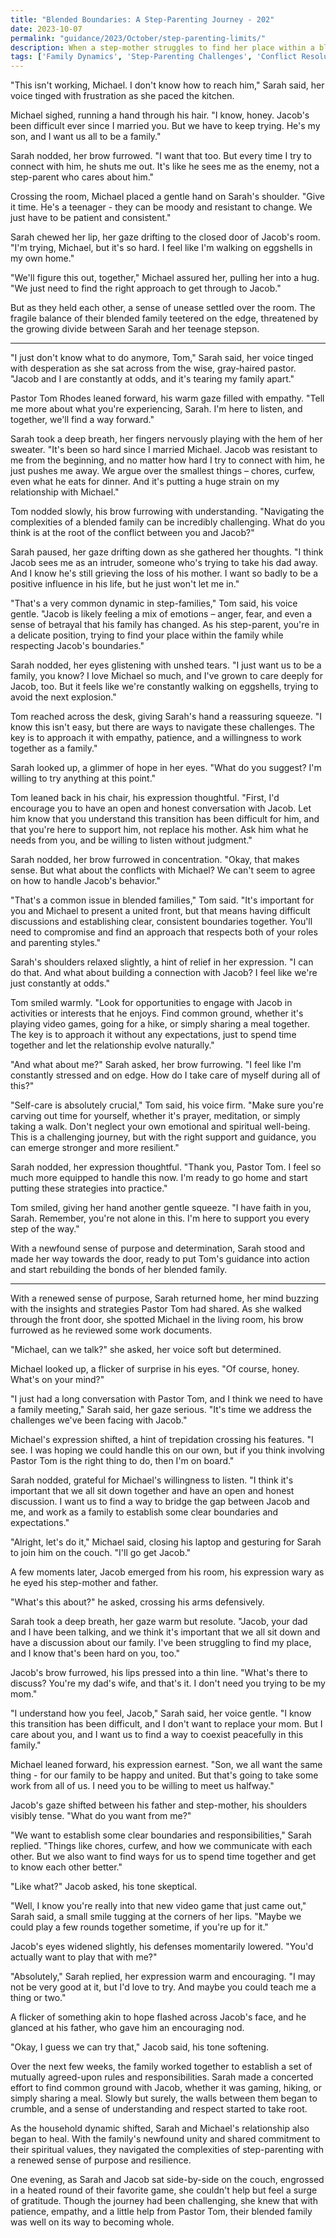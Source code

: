 ```yaml
---
title: "Blended Boundaries: A Step-Parenting Journey - 202"
date: 2023-10-07
permalink: "guidance/2023/October/step-parenting-limits/"
description: When a step-mother struggles to find her place within a blended family, she seeks counsel from Pastor Tom Rhodes to navigate the complex emotional and practical boundaries of step-parenting. As she applies his guidance, the family navigates a path towards understanding and unity.
tags: ['Family Dynamics', 'Step-Parenting Challenges', 'Conflict Resolution', 'Spiritual Guidance', 'Parental Roles and Responsibilities']
---
```

"This isn't working, Michael. I don't know how to reach him," Sarah said, her voice tinged with frustration as she paced the kitchen.

Michael sighed, running a hand through his hair. "I know, honey. Jacob's been difficult ever since I married you. But we have to keep trying. He's my son, and I want us all to be a family."

Sarah nodded, her brow furrowed. "I want that too. But every time I try to connect with him, he shuts me out. It's like he sees me as the enemy, not a step-parent who cares about him."

Crossing the room, Michael placed a gentle hand on Sarah's shoulder. "Give it time. He's a teenager - they can be moody and resistant to change. We just have to be patient and consistent."

Sarah chewed her lip, her gaze drifting to the closed door of Jacob's room. "I'm trying, Michael, but it's so hard. I feel like I'm walking on eggshells in my own home."

"We'll figure this out, together," Michael assured her, pulling her into a hug. "We just need to find the right approach to get through to Jacob."

But as they held each other, a sense of unease settled over the room. The fragile balance of their blended family teetered on the edge, threatened by the growing divide between Sarah and her teenage stepson.

***

"I just don't know what to do anymore, Tom," Sarah said, her voice tinged with desperation as she sat across from the wise, gray-haired pastor. "Jacob and I are constantly at odds, and it's tearing my family apart."

Pastor Tom Rhodes leaned forward, his warm gaze filled with empathy. "Tell me more about what you're experiencing, Sarah. I'm here to listen, and together, we'll find a way forward."

Sarah took a deep breath, her fingers nervously playing with the hem of her sweater. "It's been so hard since I married Michael. Jacob was resistant to me from the beginning, and no matter how hard I try to connect with him, he just pushes me away. We argue over the smallest things – chores, curfew, even what he eats for dinner. And it's putting a huge strain on my relationship with Michael."

Tom nodded slowly, his brow furrowing with understanding. "Navigating the complexities of a blended family can be incredibly challenging. What do you think is at the root of the conflict between you and Jacob?"

Sarah paused, her gaze drifting down as she gathered her thoughts. "I think Jacob sees me as an intruder, someone who's trying to take his dad away. And I know he's still grieving the loss of his mother. I want so badly to be a positive influence in his life, but he just won't let me in."

"That's a very common dynamic in step-families," Tom said, his voice gentle. "Jacob is likely feeling a mix of emotions – anger, fear, and even a sense of betrayal that his family has changed. As his step-parent, you're in a delicate position, trying to find your place within the family while respecting Jacob's boundaries."

Sarah nodded, her eyes glistening with unshed tears. "I just want us to be a family, you know? I love Michael so much, and I've grown to care deeply for Jacob, too. But it feels like we're constantly walking on eggshells, trying to avoid the next explosion."

Tom reached across the desk, giving Sarah's hand a reassuring squeeze. "I know this isn't easy, but there are ways to navigate these challenges. The key is to approach it with empathy, patience, and a willingness to work together as a family."

Sarah looked up, a glimmer of hope in her eyes. "What do you suggest? I'm willing to try anything at this point."

Tom leaned back in his chair, his expression thoughtful. "First, I'd encourage you to have an open and honest conversation with Jacob. Let him know that you understand this transition has been difficult for him, and that you're here to support him, not replace his mother. Ask him what he needs from you, and be willing to listen without judgment."

Sarah nodded, her brow furrowed in concentration. "Okay, that makes sense. But what about the conflicts with Michael? We can't seem to agree on how to handle Jacob's behavior."

"That's a common issue in blended families," Tom said. "It's important for you and Michael to present a united front, but that means having difficult discussions and establishing clear, consistent boundaries together. You'll need to compromise and find an approach that respects both of your roles and parenting styles."

Sarah's shoulders relaxed slightly, a hint of relief in her expression. "I can do that. And what about building a connection with Jacob? I feel like we're just constantly at odds."

Tom smiled warmly. "Look for opportunities to engage with Jacob in activities or interests that he enjoys. Find common ground, whether it's playing video games, going for a hike, or simply sharing a meal together. The key is to approach it without any expectations, just to spend time together and let the relationship evolve naturally."

"And what about me?" Sarah asked, her brow furrowing. "I feel like I'm constantly stressed and on edge. How do I take care of myself during all of this?"

"Self-care is absolutely crucial," Tom said, his voice firm. "Make sure you're carving out time for yourself, whether it's prayer, meditation, or simply taking a walk. Don't neglect your own emotional and spiritual well-being. This is a challenging journey, but with the right support and guidance, you can emerge stronger and more resilient."

Sarah nodded, her expression thoughtful. "Thank you, Pastor Tom. I feel so much more equipped to handle this now. I'm ready to go home and start putting these strategies into practice."

Tom smiled, giving her hand another gentle squeeze. "I have faith in you, Sarah. Remember, you're not alone in this. I'm here to support you every step of the way."

With a newfound sense of purpose and determination, Sarah stood and made her way towards the door, ready to put Tom's guidance into action and start rebuilding the bonds of her blended family.

***

With a renewed sense of purpose, Sarah returned home, her mind buzzing with the insights and strategies Pastor Tom had shared. As she walked through the front door, she spotted Michael in the living room, his brow furrowed as he reviewed some work documents.

"Michael, can we talk?" she asked, her voice soft but determined.

Michael looked up, a flicker of surprise in his eyes. "Of course, honey. What's on your mind?"

"I just had a long conversation with Pastor Tom, and I think we need to have a family meeting," Sarah said, her gaze serious. "It's time we address the challenges we've been facing with Jacob."

Michael's expression shifted, a hint of trepidation crossing his features. "I see. I was hoping we could handle this on our own, but if you think involving Pastor Tom is the right thing to do, then I'm on board."

Sarah nodded, grateful for Michael's willingness to listen. "I think it's important that we all sit down together and have an open and honest discussion. I want us to find a way to bridge the gap between Jacob and me, and work as a family to establish some clear boundaries and expectations."

"Alright, let's do it," Michael said, closing his laptop and gesturing for Sarah to join him on the couch. "I'll go get Jacob."

A few moments later, Jacob emerged from his room, his expression wary as he eyed his step-mother and father.

"What's this about?" he asked, crossing his arms defensively.

Sarah took a deep breath, her gaze warm but resolute. "Jacob, your dad and I have been talking, and we think it's important that we all sit down and have a discussion about our family. I've been struggling to find my place, and I know that's been hard on you, too."

Jacob's brow furrowed, his lips pressed into a thin line. "What's there to discuss? You're my dad's wife, and that's it. I don't need you trying to be my mom."

"I understand how you feel, Jacob," Sarah said, her voice gentle. "I know this transition has been difficult, and I don't want to replace your mom. But I care about you, and I want us to find a way to coexist peacefully in this family."

Michael leaned forward, his expression earnest. "Son, we all want the same thing - for our family to be happy and united. But that's going to take some work from all of us. I need you to be willing to meet us halfway."

Jacob's gaze shifted between his father and step-mother, his shoulders visibly tense. "What do you want from me?"

"We want to establish some clear boundaries and responsibilities," Sarah replied. "Things like chores, curfew, and how we communicate with each other. But we also want to find ways for us to spend time together and get to know each other better."

"Like what?" Jacob asked, his tone skeptical.

"Well, I know you're really into that new video game that just came out," Sarah said, a small smile tugging at the corners of her lips. "Maybe we could play a few rounds together sometime, if you're up for it."

Jacob's eyes widened slightly, his defenses momentarily lowered. "You'd actually want to play that with me?"

"Absolutely," Sarah replied, her expression warm and encouraging. "I may not be very good at it, but I'd love to try. And maybe you could teach me a thing or two."

A flicker of something akin to hope flashed across Jacob's face, and he glanced at his father, who gave him an encouraging nod.

"Okay, I guess we can try that," Jacob said, his tone softening.

Over the next few weeks, the family worked together to establish a set of mutually agreed-upon rules and responsibilities. Sarah made a concerted effort to find common ground with Jacob, whether it was gaming, hiking, or simply sharing a meal. Slowly but surely, the walls between them began to crumble, and a sense of understanding and respect started to take root.

As the household dynamic shifted, Sarah and Michael's relationship also began to heal. With the family's newfound unity and shared commitment to their spiritual values, they navigated the complexities of step-parenting with a renewed sense of purpose and resilience.

One evening, as Sarah and Jacob sat side-by-side on the couch, engrossed in a heated round of their favorite game, she couldn't help but feel a surge of gratitude. Though the journey had been challenging, she knew that with patience, empathy, and a little help from Pastor Tom, their blended family was well on its way to becoming whole.

